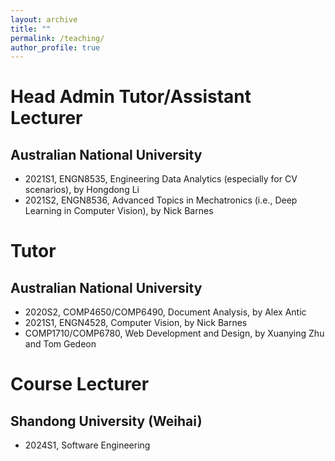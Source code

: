 ```yaml
---
layout: archive
title: ""
permalink: /teaching/
author_profile: true
---
```


<style>
table.imgtable, table.imgtable td{
  border: none;
  /* height: auto; */
  /* text-align: left; */
}

</style>

# <i class="fa fa-fw fa-copy"></i> Head Admin Tutor/Assistant Lecturer

## Australian National University

<ul>
  
  <li>2021S1, ENGN8535, Engineering Data Analytics (especially for CV scenarios), by Hongdong Li</li>

  <li>2021S2, ENGN8536, Advanced Topics in Mechatronics (i.e., Deep Learning in Computer Vision), by Nick Barnes</li>
  
</ul>

# <i class="fa fa-fw fa-copy"></i> Tutor

## Australian National University

<ul>

  <li>2020S2, COMP4650/COMP6490, Document Analysis, by Alex Antic</li>

  <li>2021S1, ENGN4528, Computer Vision, by Nick Barnes </li>

  <li>COMP1710/COMP6780, Web Development and Design, by Xuanying Zhu and Tom Gedeon</li>
</ul>

# <i class="fa fa-fw fa-copy"></i> Course Lecturer

## Shandong University (Weihai)

<ul>

  <li>2024S1, Software Engineering</li>

</ul>
